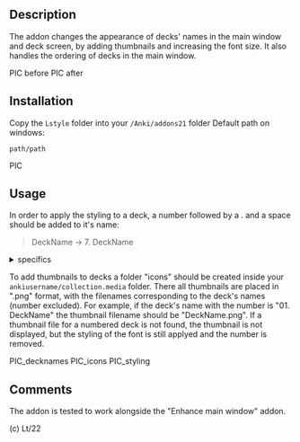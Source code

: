 ## Description

The addon changes the appearance of decks' names in the main window and deck screen, by adding thumbnails and increasing the font size.
It also handles the ordering of decks in the main window.

PIC before
PIC after

## Installation

Copy the `Lstyle` folder into your `/Anki/addons21` folder 
Default path on windows:

`path/path`

PIC

## Usage

In order to apply the styling to a deck, a number followed by a . and a space should be added to it's name:

 > DeckName → 7. DeckName
 
<details>
  <summary>specifics</summary> 
The added part will get deleted from the displayed names when the styling is applyed – it is only there for marking decks which need to be styled as well as for manualy setting the decks' order in the main screen.\
Multiple numbers separated by . can be used, e.g. "04.8.15. ", which is intended for numbering subdecks, but is not necessary.\
Numbers can be repeated, so you can simply add "0. " at the beginning of every deck's name, if the addon's ordering feature is not needed.
</details> 

To add thumbnails to decks a folder "icons" should be created inside your `ankiusername/collection.media` folder. There all thumbnails are placed in ".png" format, with the filenames corresponding to the deck's names (number excluded).
For example, if the deck's name with the number is "01. DeckName" the thumbnail filename should be "DeckName.png".
If a thumbnail file for a numbered deck is not found, the thumbnail is not displayed, but the styling of the font is still applyed and the number is removed.

PIC_decknames
PIC_icons
PIC_styling

## Comments

The addon is tested to work alongside the "Enhance main window" addon.

(c) Lt/22
